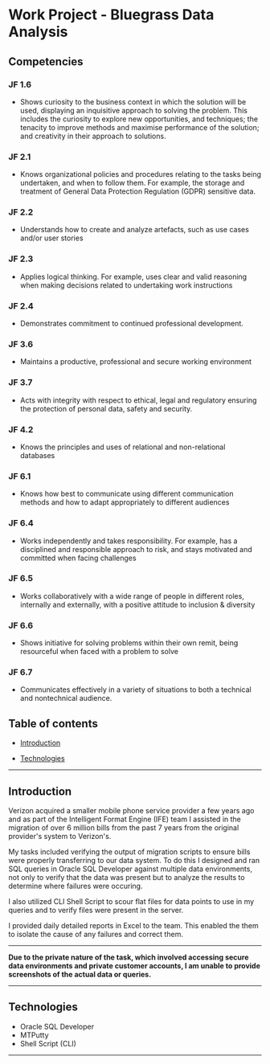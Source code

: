 # Work Project - Bluegrass Data Analysis
## Competencies


### JF 1.6
+ Shows curiosity to the business context in which the solution will be used, displaying an inquisitive approach to solving the problem. This includes the curiosity to explore new opportunities, and techniques; the tenacity to improve methods and maximise performance of the solution; and creativity in their approach to solutions.

###  JF 2.1	
+ Knows organizational policies and procedures relating to the tasks being undertaken, and when to follow them. For example, the storage and treatment of General Data Protection Regulation (GDPR) sensitive data.
### JF 2.2	
+ Understands how to create and analyze artefacts, such as use cases and/or user stories
### JF 2.3	
+ Applies logical thinking. For example, uses clear and valid reasoning when making decisions related to undertaking work instructions
### JF 2.4	
+ Demonstrates commitment to continued professional development.
### JF 3.6	
+ Maintains a productive, professional and secure working environment
### JF 3.7	
+ Acts with integrity with respect to ethical, legal and regulatory ensuring the protection of personal data, safety and security.
### JF 4.2	
+ Knows the principles and uses of relational and non-relational databases
### JF 6.1	
+ Knows how best to communicate using different communication methods and how to adapt appropriately to different audiences
### JF 6.4	
+ Works independently and takes responsibility. For example, has a disciplined and responsible approach to risk, and stays motivated and committed when facing challenges
### JF 6.5
+ Works collaboratively with a wide range of people in different roles, internally and externally, with a positive attitude to inclusion & diversity
### JF 6.6
+ Shows initiative for solving problems within their own remit, being resourceful when faced with a problem to solve
### JF 6.7	
+ Communicates effectively in a variety of situations to both a technical and nontechnical audience.



## Table of contents

- [Introduction](#introduction)

- [Technologies](#technologies)


---

## Introduction

Verizon acquired a smaller mobile phone service provider a few years ago and as part of the Intelligent Format Engine (IFE) team I assisted in the migration of over 6 million bills from the past 7 years from the original provider's system to Verizon's. 

My tasks included verifying the output of migration scripts to ensure bills were properly transferring to our data system. To do this I designed and ran SQL queries in Oracle SQL Developer against multiple data environments, not only to verify that the data was present but to analyze the results to determine where failures were occuring. 

I also utilized CLI Shell Script to scour flat files for data points to use in my queries and to verify files were present in the server.

I provided daily detailed reports in Excel to the team. This enabled the them to isolate the cause of any failures and correct them.



---

<b>Due to the private nature of the task, which involved accessing secure data environments and private customer accounts, I am unable to provide screenshots of the actual data or queries. </b>

---

## Technologies

- Oracle SQL Developer
- MTPutty
- Shell Script (CLI)


---



